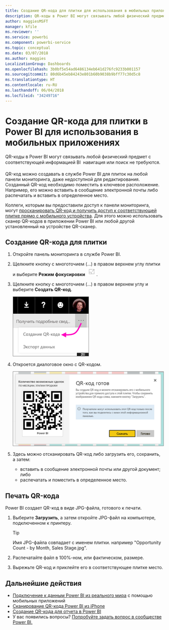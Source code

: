 ```yaml
---
title: Создание QR-кода для плитки для использования в мобильных приложениях Power BI
description: QR-коды в Power BI могут связывать любой физический предмет с соответствующей информацией BI в мобильном приложении; навигация или поиск не требуются.
author: maggiesMSFT
manager: kfile
ms.reviewer: ''
ms.service: powerbi
ms.component: powerbi-service
ms.topic: conceptual
ms.date: 03/07/2018
ms.author: maggies
LocalizationGroup: Dashboards
ms.openlocfilehash: 3b0bf5e54ad6486134eb641d276fc9233b001157
ms.sourcegitcommit: 80d6b45eb84243e801b60b9038b9bff77c30d5c8
ms.translationtype: HT
ms.contentlocale: ru-RU
ms.lasthandoff: 06/04/2018
ms.locfileid: "34249716"
---
```

# <a name="create-a-qr-code-for-a-tile-in-power-bi-to-use-in-the-mobile-apps"></a>Создание QR-кода для плитки в Power BI для использования в мобильных приложениях
QR-коды в Power BI могут связывать любой физический предмет с соответствующей информацией BI &#151; навигация или поиск не требуются.

QR-код можно создавать в службе Power BI для плиток на любой панели мониторинга, даже недоступной для редактирования. Созданный QR-код необходимо поместить в ключевое расположение. Например, его можно вставить в сообщение электронной почты либо распечатать и вставить в определенное место. 

Коллеги, которым вы предоставили доступ к панели мониторинга, могут [просканировать QR-код и получить доступ к соответствующей плитке прямо с мобильного устройства](mobile-apps-qr-code.md). Для этого можно использовать сканер QR-кодов в приложении Power BI или любой другой установленный на устройстве QR-сканер.


## <a name="create-a-qr-code-for-a-tile"></a>Создание QR-кода для плитки
1. Откройте панель мониторинга в службе Power BI.
2. Щелкните кнопку с многоточием (...) в правом верхнем углу плитки и выберите **Режим фокусировки** ![](media/service-create-qr-code-for-tile/fullscreen-icon.jpg).
3. Щелкните кнопку с многоточием (...) в правом верхнем углу и выберите **Создать QR-код**. 
   
    ![](media/service-create-qr-code-for-tile/power-bi-create-qr-code-tile.png)
4. Откроется диалоговое окно с QR-кодом. 
   
    ![](media/service-create-qr-code-for-tile/pbi_qrcode_opportunity_count.png)
5. Здесь можно отсканировать QR-код либо загрузить его, сохранить, а затем: 
   
   * вставить в сообщение электронной почты или другой документ; либо 
   * распечатать и поместить в определенное место. 

## <a name="print-the-qr-code"></a>Печать QR-кода
Power BI создает QR-код в виде JPG-файла, готового к печати. 

1. Выберите **Загрузить**, а затем откройте JPG-файл на компьютере, подключенном к принтеру.  
   
   > [!TIP]
   > Имя JPG-файла совпадает с именем плитки. например "Opportunity Count - by Month, Sales Stage.jpg".
   > 
   > 
2. Распечатайте файл в 100%-ном, или фактическом, размере.  
3. Вырежьте QR-код и приклейте его в соответствующее плитке место. 

## <a name="next-steps"></a>Дальнейшие действия
* [Подключение к данным Power BI из реального мира](mobile-apps-data-in-real-world-context.md) с помощью мобильных приложений
* [Сканирование QR-кода Power BI из iPhone](mobile-apps-qr-code.md)
* [Создание QR-кода для отчета в Power BI](service-create-qr-code-for-report.md)
* У вас появились вопросы? [Попробуйте задать вопрос в сообществе Power BI.](http://community.powerbi.com/)

